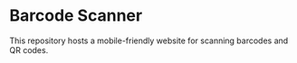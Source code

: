 # Barcode Scanner

This repository hosts a mobile-friendly website for scanning barcodes and QR codes.
